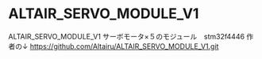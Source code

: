 # ALTAIR_SERVO_MODULE_V1
ALTAIR_SERVO_MODULE_V1 サーボモータ×５のモジュール　stm32f4446
作者の↓
https://github.com/Altairu/ALTAIR_SERVO_MODULE_V1.git
